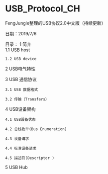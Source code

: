 # USB_Protocol_CH
FengJungle整理的USB协议2.0中文版（持续更新）

日期：2019/7/6

目录：
1	简介	
	1.1	USB host	
	
	1.2	USB device
	
2	USB电气特性
	
3	USB 通信协议
	
	3.1	USB 数据格式
	
	3.2	传输（Transfers）
	
4	USB设备架构
	
	4.1	USB设备状态
	
	4.2	总线枚举(Bus Enumeration)
	
	4.3	设备请求
	
	4.4	标准设备请求
	
	4.5	描述符(Descriptor )
	
5	USB Hub	


